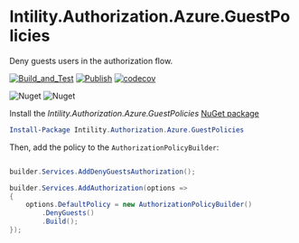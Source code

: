 # Intility.Authorization.Azure.GuestPolicies
Deny guests users in the authorization flow.

[![Build_and_Test](https://github.com/Intility/Authorization-Azure-GuestPolicies/actions/workflows/Build_and_Test.yml/badge.svg)](https://github.com/Intility/Authorization-Azure-GuestPolicies/actions/workflows/Build_and_Test.yml)
[![Publish](https://github.com/Intility/Authorization-Azure-GuestPolicies/actions/workflows/Publish.yml/badge.svg)](https://github.com/Intility/Authorization-Azure-GuestPolicies/actions/workflows/Publish.yml)
[![codecov](https://codecov.io/gh/Intility/Authorization-Azure-GuestPolicies/graph/badge.svg?token=CBkggqQ7ge)](https://codecov.io/gh/Intility/Authorization-Azure-GuestPolicies)

![Nuget](https://img.shields.io/nuget/v/Intility.Authorization.Azure.GuestPolicies?label=Intility.Authorization.Azure.GuestPolicies)
![Nuget](https://img.shields.io/nuget/dt/Intility.Authorization.Azure.GuestPolicies?logo=nuget&label=Downloads)

Install the _Intility.Authorization.Azure.GuestPolicies_ [NuGet package](https://www.nuget.org/packages/Intility.Authorization.Azure.GuestPolicies/)

```powershell
Install-Package Intility.Authorization.Azure.GuestPolicies
```

Then, add the policy to the `AuthorizationPolicyBuilder`:

```csharp

builder.Services.AddDenyGuestsAuthorization();

builder.Services.AddAuthorization(options =>
{
    options.DefaultPolicy = new AuthorizationPolicyBuilder()
        .DenyGuests()
        .Build();
});
```